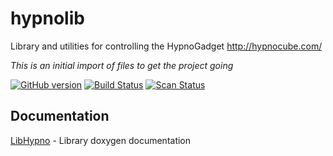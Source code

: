 # hypnolib
Library and utilities for controlling the HypnoGadget http://hypnocube.com/

_This is an initial import of files to get the project going_

[travis]: https://travis-ci.org/sdprice1/hypnolib
[coverity]: https://scan.coverity.com/projects/sdprice1-hypnolib
[badge]: https://badge.fury.io/gh/sdprice1%2Fhypnolib

[![GitHub version](https://badge.fury.io/gh/sdprice1%2Fhypnolib.svg)][badge]
[![Build Status](https://travis-ci.org/sdprice1/hypnolib.svg?branch=master)][travis]
[![Scan Status](https://scan.coverity.com/projects/9181/badge.svg)][coverity]

## Documentation

[LibHypno](https://sdprice1.github.io/hypnolib/LibHypno/html/index.html) - Library doxygen documentation
